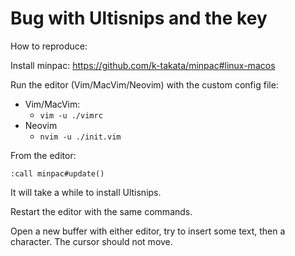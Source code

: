 # Bug with Ultisnips and the <tab> key

How to reproduce:

Install minpac:
https://github.com/k-takata/minpac#linux-macos

Run the editor (Vim/MacVim/Neovim) with the custom config file:
- Vim/MacVim:
  - `vim -u ./vimrc`
- Neovim
  - `nvim -u ./init.vim`

From the editor:
```
:call minpac#update()
```
It will take a while to install Ultisnips.

Restart the editor with the same commands.

Open a new buffer with either editor, try to insert some text, then a <tab> character. The cursor should not move.
